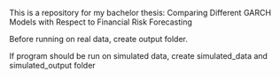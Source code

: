 This is a repository for my bachelor thesis: Comparing Different GARCH Models with Respect to Financial Risk Forecasting

Before running on real data, create output folder.

If program should be run on simulated data, create simulated_data and simulated_output folder
